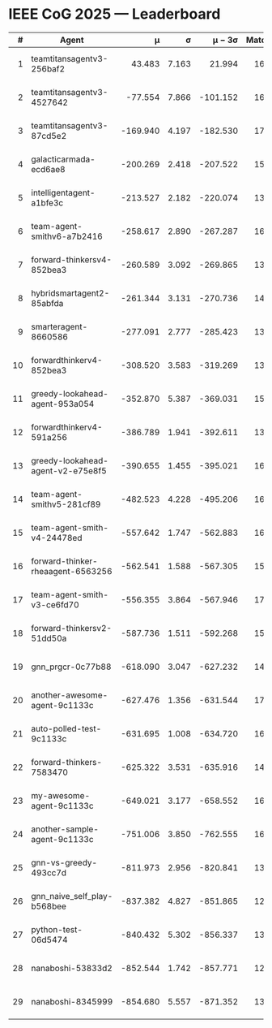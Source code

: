 # IEEE CoG 2025 — Leaderboard

| # | Agent | μ | σ | μ − 3σ | Matches | Updated |
|---:|---|---:|---:|---:|---:|---|
| 1 | teamtitansagentv3-256baf2 | 43.483 | 7.163 | 21.994 | 16656 | 2025-08-23 18:28 |
| 2 | teamtitansagentv3-4527642 | -77.554 | 7.866 | -101.152 | 16050 | 2025-08-23 18:28 |
| 3 | teamtitansagentv3-87cd5e2 | -169.940 | 4.197 | -182.530 | 17326 | 2025-08-23 18:28 |
| 4 | galacticarmada-ecd6ae8 | -200.269 | 2.418 | -207.522 | 15060 | 2025-08-23 18:28 |
| 5 | intelligentagent-a1bfe3c | -213.527 | 2.182 | -220.074 | 13580 | 2025-08-23 18:28 |
| 6 | team-agent-smithv6-a7b2416 | -258.617 | 2.890 | -267.287 | 16200 | 2025-08-23 18:28 |
| 7 | forward-thinkersv4-852bea3 | -260.589 | 3.092 | -269.865 | 13018 | 2025-08-23 18:28 |
| 8 | hybridsmartagent2-85abfda | -261.344 | 3.131 | -270.736 | 14003 | 2025-08-23 18:28 |
| 9 | smarteragent-8660586 | -277.091 | 2.777 | -285.423 | 13914 | 2025-08-23 18:28 |
| 10 | forwardthinkerv4-852bea3 | -308.520 | 3.583 | -319.269 | 13385 | 2025-08-23 18:28 |
| 11 | greedy-lookahead-agent-953a054 | -352.870 | 5.387 | -369.031 | 15390 | 2025-08-23 18:28 |
| 12 | forwardthinkerv4-591a256 | -386.789 | 1.941 | -392.611 | 13466 | 2025-08-23 18:28 |
| 13 | greedy-lookahead-agent-v2-e75e8f5 | -390.655 | 1.455 | -395.021 | 16270 | 2025-08-23 18:28 |
| 14 | team-agent-smithv5-281cf89 | -482.523 | 4.228 | -495.206 | 16100 | 2025-08-23 18:28 |
| 15 | team-agent-smith-v4-24478ed | -557.642 | 1.747 | -562.883 | 16782 | 2025-08-23 18:28 |
| 16 | forward-thinker-rheaagent-6563256 | -562.541 | 1.588 | -567.305 | 15468 | 2025-08-23 18:28 |
| 17 | team-agent-smith-v3-ce6fd70 | -556.355 | 3.864 | -567.946 | 17262 | 2025-08-23 18:28 |
| 18 | forward-thinkersv2-51dd50a | -587.736 | 1.511 | -592.268 | 15888 | 2025-08-23 18:28 |
| 19 | gnn_prgcr-0c77b88 | -618.090 | 3.047 | -627.232 | 14540 | 2025-08-23 18:28 |
| 20 | another-awesome-agent-9c1133c | -627.476 | 1.356 | -631.544 | 17060 | 2025-08-23 18:28 |
| 21 | auto-polled-test-9c1133c | -631.695 | 1.008 | -634.720 | 16440 | 2025-08-23 18:28 |
| 22 | forward-thinkers-7583470 | -625.322 | 3.531 | -635.916 | 14980 | 2025-08-23 18:28 |
| 23 | my-awesome-agent-9c1133c | -649.021 | 3.177 | -658.552 | 16220 | 2025-08-23 18:28 |
| 24 | another-sample-agent-9c1133c | -751.006 | 3.850 | -762.555 | 16440 | 2025-08-23 18:28 |
| 25 | gnn-vs-greedy-493cc7d | -811.973 | 2.956 | -820.841 | 13120 | 2025-08-23 18:28 |
| 26 | gnn_naive_self_play-b568bee | -837.382 | 4.827 | -851.865 | 12960 | 2025-08-23 18:28 |
| 27 | python-test-06d5474 | -840.432 | 5.302 | -856.337 | 13250 | 2025-08-23 18:28 |
| 28 | nanaboshi-53833d2 | -852.544 | 1.742 | -857.771 | 12500 | 2025-08-23 18:28 |
| 29 | nanaboshi-8345999 | -854.680 | 5.557 | -871.352 | 13750 | 2025-08-23 18:28 |
